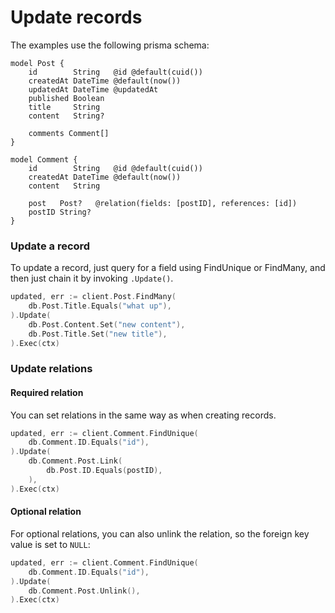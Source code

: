 # Update records

The examples use the following prisma schema:

```prisma
model Post {
    id        String   @id @default(cuid())
    createdAt DateTime @default(now())
    updatedAt DateTime @updatedAt
    published Boolean
    title     String
    content   String?

    comments Comment[]
}

model Comment {
    id        String   @id @default(cuid())
    createdAt DateTime @default(now())
    content   String

    post   Post?   @relation(fields: [postID], references: [id])
    postID String?
}
```

### Update a record

To update a record, just query for a field using FindUnique or FindMany, and then just chain it by invoking `.Update()`.

```go
updated, err := client.Post.FindMany(
    db.Post.Title.Equals("what up"),
).Update(
    db.Post.Content.Set("new content"),
    db.Post.Title.Set("new title"),
).Exec(ctx)
```

### Update relations

#### Required relation

You can set relations in the same way as when creating records.

```go
updated, err := client.Comment.FindUnique(
    db.Comment.ID.Equals("id"),
).Update(
    db.Comment.Post.Link(
        db.Post.ID.Equals(postID),
    ),
).Exec(ctx)
```

#### Optional relation

For optional relations, you can also unlink the relation, so the foreign key value is set to `NULL`:

```go
updated, err := client.Comment.FindUnique(
    db.Comment.ID.Equals("id"),
).Update(
    db.Comment.Post.Unlink(),
).Exec(ctx)
```
